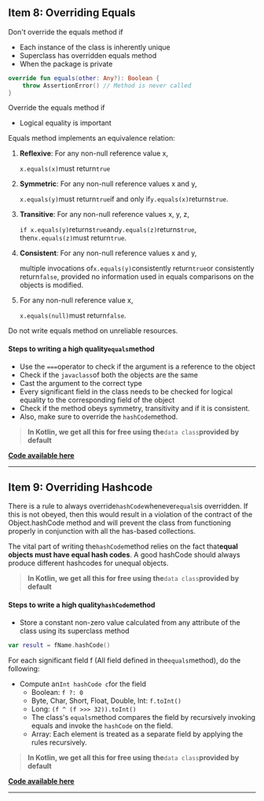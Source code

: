 ## Item 8: Overriding Equals

Don't override the equals method if

* Each instance of the class is inherently unique
* Superclass has overridden equals method
* When the package is private

```kotlin
override fun equals(other: Any?): Boolean {
    throw AssertionError() // Method is never called
}
```

Override the equals method if

* Logical equality is important

Equals method implements an equivalence relation:

1. **Reflexive**: For any non-null reference value x,

   `x.equals(x)`must return`true`

2. **Symmetric**: For any non-null reference values x and y,

   `x.equals(y)`must return`true`if and only if`y.equals(x)`returns`true`.

3. **Transitive**: For any non-null reference values x, y, z,

   `if x.equals(y)`returns`true`and`y.equals(z)`returns`true`, then`x.equals(z)`must return`true`.

4. **Consistent**: For any non-null reference values x and y,

   multiple invocations of`x.equals(y)`consistently return`true`or consistently return`false`, provided no information used in equals comparisons on the objects is modified.

5. For any non-null reference value x,

   `x.equals(null)`must return`false`.

Do not write equals method on unreliable resources.

#### Steps to writing a high quality`equals`method

* Use the `===`operator to check if the argument is a reference to the object
* Check if the `javaclass`of both the objects are the same
* Cast the argument to the correct type
* Every significant field in the class needs to be checked for logical equality to the corresponding field of the object
* Check if the method obeys symmetry, transitivity and if it is consistent.
* Also, make sure to override the `hashCode`method.

> **In Kotlin, we get all this for free using the**`data class`**provided by default**

[**Code available here**](https://github.com/narenkmanoharan/Effective-Kotlin/blob/master/src/main/kotlin/Person.kt)

---

## Item 9: Overriding Hashcode

There is a rule to always override`hashCode`whenever`equals`is overridden. If this is not obeyed, then this would result in a violation of the contract of the Object.hashCode method and will prevent the class from functioning properly in conjunction with all the has-based collections.

The vital part of writing the`hashCode`method relies on the fact that**equal objects must have equal hash codes**. A good hashCode should always produce different hashcodes for unequal objects.

> **In Kotlin, we get all this for free using the**`data class`**provided by default**

#### Steps to write a high quality`hashCode`method

* Store a constant non-zero value calculated from any attribute of the class using its superclass method

```kotlin
var result = fName.hashCode()
```

For each significant field f \(All field defined in the`equals`method\), do the following:

* Compute an`Int hashCode c`for the field
  * Boolean: `f ?: 0`
  * Byte, Char, Short, Float, Double, Int: `f.toInt()`
  * Long: `(f ^ (f >>> 32)).toInt()`
  * The class's `equals`method compares the field by recursively invoking equals and invoke the `hashCode`
    on the field.
  * Array: Each element is treated as a separate field by applying the rules recursively.

> **In Kotlin, we get all this for free using the**`data class`**provided by default**

[**Code available here**](https://github.com/narenkmanoharan/Effective-Kotlin/blob/master/src/main/kotlin/Person.kt)

---



